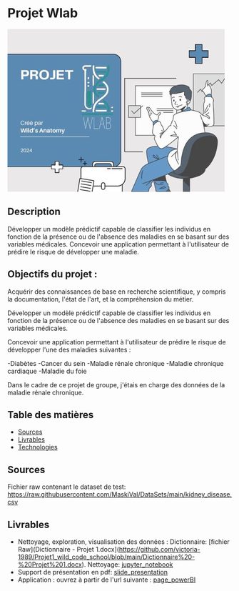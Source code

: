 # Projet Wlab

![Image d'illustration.png](https://github.com/victoria-1989/WLab/blob/main/image_d'illustration.JPG)

## Description

Développer un modèle prédictif capable de classifier les individus en fonction de la présence ou de l'absence des maladies en se basant sur des variables médicales. Concevoir une application permettant à l'utilisateur de prédire le risque de développer une maladie.

## Objectifs du projet :

Acquérir des connaissances de base en recherche scientifique, y compris la documentation, l'état de l'art, et la compréhension du métier.

Développer un modèle prédictif capable de classifier les individus en fonction de la présence ou de l'absence des maladies en se basant sur des variables médicales.

Concevoir une application permettant à l'utilisateur de prédire le risque de développer l'une des maladies suivantes : 

-Diabètes
-Cancer du sein
-Maladie rénale chronique
-Maladie chronique cardiaque
-Maladie du foie 

Dans le cadre de ce projet de groupe, j'étais en charge des données de la maladie rénale chronique.

## Table des matières
- [Sources](#sources)
- [Livrables](#livrables)
- [Technologies](#technologies)

## Sources
Fichier raw contenant le dataset de test: https://raw.githubusercontent.com/MaskiVal/DataSets/main/kidney_disease.csv

## Livrables

* Nettoyage, exploration, visualisation des données : Dictionnaire: [fichier Raw](Dictionnaire - Projet 1.docx](https://github.com/victoria-1989/Projet1_wild_code_school/blob/main/Dictionnaire%20-%20Projet%201.docx).
Nettoyage: [jupyter_notebook](https://github.com/victoria-1989/Projet1_wild_code_school/blob/main/Projet_1.ipynb)
* Support de présentation en pdf: [slide_presentation](https://github.com/victoria-1989/Projet1_wild_code_school/blob/main/Projet_Toys__Cie.pdf)
* Application : ouvrez à partir de l'url suivante : [page_powerBI](https://github.com/victoria-1989/Projet1_wild_code_school/blob/main/Projet_SQL_Toys__Cie1.pbix)
